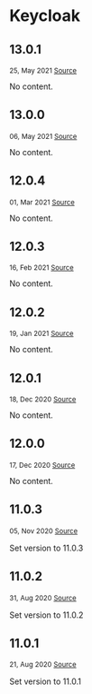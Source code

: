 # Keycloak

<div>
<demo-component app-code="keycloak"/>
</div>


## 13.0.1
<p style="font-size:12px;"> 25, May 2021 
<a href="https://github.com/keycloak/keycloak/releases/tag/13.0.1" target="_blank"> 
Source </a><OutboundLink /></p>
No content.

## 13.0.0
<p style="font-size:12px;"> 06, May 2021 
<a href="https://github.com/keycloak/keycloak/releases/tag/13.0.0" target="_blank"> 
Source </a><OutboundLink /></p>
No content.

## 12.0.4
<p style="font-size:12px;"> 01, Mar 2021 
<a href="https://github.com/keycloak/keycloak/releases/tag/12.0.4" target="_blank"> 
Source </a><OutboundLink /></p>
No content.

## 12.0.3
<p style="font-size:12px;"> 16, Feb 2021 
<a href="https://github.com/keycloak/keycloak/releases/tag/12.0.3" target="_blank"> 
Source </a><OutboundLink /></p>
No content.

## 12.0.2
<p style="font-size:12px;"> 19, Jan 2021 
<a href="https://github.com/keycloak/keycloak/releases/tag/12.0.2" target="_blank"> 
Source </a><OutboundLink /></p>
No content.

## 12.0.1
<p style="font-size:12px;"> 18, Dec 2020 
<a href="https://github.com/keycloak/keycloak/releases/tag/12.0.1" target="_blank"> 
Source </a><OutboundLink /></p>
No content.

## 12.0.0
<p style="font-size:12px;"> 17, Dec 2020 
<a href="https://github.com/keycloak/keycloak/releases/tag/12.0.0" target="_blank"> 
Source </a><OutboundLink /></p>
No content.

## 11.0.3
<p style="font-size:12px;"> 05, Nov 2020 
<a href="https://github.com/keycloak/keycloak/releases/tag/11.0.3" target="_blank"> 
Source </a><OutboundLink /></p>
<p>Set version to 11.0.3</p>

## 11.0.2
<p style="font-size:12px;"> 31, Aug 2020 
<a href="https://github.com/keycloak/keycloak/releases/tag/11.0.2" target="_blank"> 
Source </a><OutboundLink /></p>
<p>Set version to 11.0.2</p>

## 11.0.1
<p style="font-size:12px;"> 21, Aug 2020 
<a href="https://github.com/keycloak/keycloak/releases/tag/11.0.1" target="_blank"> 
Source </a><OutboundLink /></p>
<p>Set version to 11.0.1</p>
